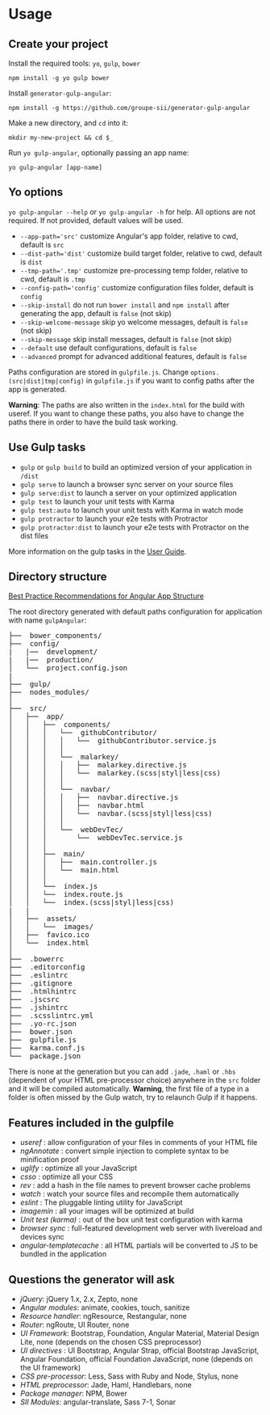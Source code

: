 # Usage

## Create your project

Install the required tools: `yo`, `gulp`, `bower`
```
npm install -g yo gulp bower
```

Install `generator-gulp-angular`:
```
npm install -g https://github.com/groupe-sii/generator-gulp-angular
```

Make a new directory, and `cd` into it:
```
mkdir my-new-project && cd $_
```

Run `yo gulp-angular`, optionally passing an app name:
```
yo gulp-angular [app-name]
```

## Yo options
`yo gulp-angular --help` or `yo gulp-angular -h` for help. All options are not required. If not provided, default values will be used.

* `--app-path='src'` customize Angular's app folder, relative to cwd, default is `src`
* `--dist-path='dist'` customize build target folder, relative to cwd, default is `dist`
* `--tmp-path='.tmp'` customize pre-processing temp folder, relative to cwd, default is `.tmp`
* `--config-path='config'` customize configuration files folder, default is `config`
* `--skip-install` do not run `bower install` and `npm install` after generating the app, default is `false` (not skip)
* `--skip-welcome-message` skip yo welcome messages, default is `false` (not skip)
* `--skip-message` skip install messages, default is `false` (not skip)
* `--default` use default configurations, default is `false`
* `--advanced` prompt for advanced additional features, default is `false`


Paths configuration are stored in `gulpfile.js`. Change `options.(src|dist|tmp|config)` in `gulpfile.js` if you want to config paths after the app is generated.

**Warning**: The paths are also written in the `index.html` for the build with useref. If you want to change these paths, you also have to change the paths there in order to have the build task working.

## Use Gulp tasks

* `gulp` or `gulp build` to build an optimized version of your application in `/dist`
* `gulp serve` to launch a browser sync server on your source files
* `gulp serve:dist` to launch a server on your optimized application
* `gulp test` to launch your unit tests with Karma
* `gulp test:auto` to launch your unit tests with Karma in watch mode
* `gulp protractor` to launch your e2e tests with Protractor
* `gulp protractor:dist` to launch your e2e tests with Protractor on the dist files

More information on the gulp tasks in the [User Guide](user-guide.md).

## Directory structure

[Best Practice Recommendations for Angular App Structure](https://github.com/johnpapa/angular-styleguide)

The root directory generated with default paths configuration for application with name `gulpAngular`:
<pre>
├──  bower_components/
├──  config/
|   |──  development/
|   |──  production/
│   └──  project.config.json
|
├──  gulp/
├──  nodes_modules/
│
├──  src/
│   ├──  app/
│   │   ├──  components/
│   │   │   └──  githubContributor/
│   │   │   │   └──  githubContributor.service.js
│   │   │   │
│   │   │   └──  malarkey/
│   │   │   │   ├──  malarkey.directive.js
│   │   │   │   └──  malarkey.(scss|styl|less|css)
│   │   │   │
│   │   │   └──  navbar/
│   │   │   │   ├──  navbar.directive.js
│   │   │   │   ├──  navbar.html
│   │   │   │   └──  navbar.(scss|styl|less|css)
│   │   │   │
│   │   │   └──  webDevTec/
│   │   │       └──  webDevTec.service.js
│   │   │
│   │   ├──  main/
│   │   │   ├──  main.controller.js
│   │   │   └──  main.html
│   │   │
│   │   └──  index.js
│   │   └──  index.route.js
│   │   └──  index.(scss|styl|less|css)
|   |
│   ├──  assets/
│   │   └──  images/
│   ├──  favico.ico
│   └──  index.html
│
├──  .bowerrc
├──  .editorconfig
├──  .eslintrc
├──  .gitignore
├──  .htmlhintrc
├──  .jscsrc
├──  .jshintrc
├──  .scsslintrc.yml
├──  .yo-rc.json
├──  bower.json
├──  gulpfile.js
├──  karma.conf.js
└──  package.json
</pre>

There is none at the generation but you can add `.jade`, `.haml` or `.hbs` (dependent of your HTML pre-processor choice) anywhere in the `src` folder and it will be compiled automatically. **Warning**, the first file of a type in a folder is often missed by the Gulp watch, try to relaunch Gulp if it happens.


## Features included in the gulpfile

* *useref* : allow configuration of your files in comments of your HTML file
* *ngAnnotate* : convert simple injection to complete syntax to be minification proof
* *uglify* : optimize all your JavaScript
* *csso* : optimize all your CSS
* *rev* : add a hash in the file names to prevent browser cache problems
* *watch* : watch your source files and recompile them automatically
* *eslint* : The pluggable linting utility for JavaScript
* *imagemin* : all your images will be optimized at build
* *Unit test (karma)* : out of the box unit test configuration with karma
* *browser sync* : full-featured development web server with livereload and devices sync
* *angular-templatecache* : all HTML partials will be converted to JS to be bundled in the application

## Questions the generator will ask

* *jQuery*: jQuery 1.x, 2.x, Zepto, none
* *Angular modules*: animate, cookies, touch, sanitize
* *Resource handler*: ngResource, Restangular, none
* *Router*: ngRoute, UI Router, none
* *UI Framework*: Bootstrap, Foundation, Angular Material, Material Design Lite, none (depends on the chosen CSS preprocessor)
* *UI directives* : UI Bootstrap, Angular Strap, official Bootstrap JavaScript, Angular Foundation, official Foundation JavaScript, none (depends on the UI framework)
* *CSS pre-processor*: Less, Sass with Ruby and Node, Stylus, none
* *HTML preprocessor*: Jade, Haml, Handlebars, none
* *Package manager*: NPM, Bower
* *SII Modules*: angular-translate, Sass 7-1, Sonar
